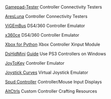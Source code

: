 
[Gamepad-Tester](https://gamepad-tester.com/)
Controller Connectivity Testers

[AresLuna](https://aresluna.org/gamepad-tester/)
Controller Connectivity Testers

[ViGEmBus](https://github.com/ViGEm/ViGEmBus)
DS4/360 Controller Emulator

[x360ce](https://github.com/x360ce/x360ce)
DS4/360 Controller Emulator

[Xbox for Python](https://github.com/r4dian/Xbox-Controller-for-Python)
Xbox Controller Xinput Module

[DsHidMini](https://github.com/ViGEm/DsHidMini)
[Guide](https://vigem.org/projects/DsHidMini/How-to-Install/)
Use PS3 Controllers on Windows

[JoyToKey](https://joytokey.net/)
Controller Emulator

[Joystick Curves](https://www.xedocproject.com/joystickcurves.html)
Virtual Joystick Emulator

[Spud Controller](https://sadwhale-studios.itch.io/)
Controller/Mouse Input Displays

[AltCtrls](https://altctrls.info/)
Custom Controller Crafting Resources
